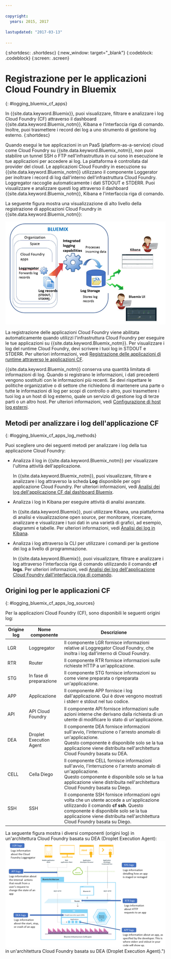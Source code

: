 ```yaml
---

copyright:
  years: 2015, 2017

lastupdated: "2017-03-13"

---
```



{:shortdesc: .shortdesc}
{:new_window: target="_blank"}
{:codeblock: .codeblock}
{:screen: .screen}

# Registrazione per le applicazioni Cloud Foundry in Bluemix
{: #logging_bluemix_cf_apps}

In {{site.data.keyword.Bluemix}}, puoi visualizzare, filtrare e analizzare i log Cloud Foundry (CF) attraverso il dashboard {{site.data.keyword.Bluemix_notm}}, Kibana e l'interfaccia riga di comando. Inoltre, puoi trasmettere i record dei log a uno strumento di gestione log esterno. 
{:shortdesc}

Quando esegui le tue applicazioni in un PaaS (platform-as-a-service) cloud come Cloud Foundry su {{site.data.keyword.Bluemix_notm}}, non puoi stabilire un tunnel SSH o FTP nell'infrastruttura in cui sono in esecuzione le tue applicazioni per accedere ai log. La piattaforma è controllata dal provider del cloud. Le applicazioni Cloud Foundry in esecuzione su {{site.data.keyword.Bluemix_notm}} utilizzano il componente Loggerator per inoltrare i record di log dall'interno dell'infrastruttura Cloud Foundry. Loggregator raccoglie automaticamente i dati STDOUT e STDERR. Puoi visualizzare e analizzare questi log attraverso il dashboard {{site.data.keyword.Bluemix_notm}}, Kibana e l'interfaccia riga di comando.

La seguente figura mostra una visualizzazione di alto livello della registrazione di applicazioni Cloud Foundry in {{site.data.keyword.Bluemix_notm}}:

![Panoramica dei componenti di alto livello per le applicazioni CF](images/logging_cf_apps_ov.jpg "Panoramica dei componenti di alto livello per le applicazioni CF")
 
La registrazione delle applicazioni Cloud Foundry viene abilitata automaticamente quando utilizzi l'infrastruttura Cloud Foundry per eseguire le tue applicazioni su {{site.data.keyword.Bluemix_notm}}. Per visualizzare i log del runtime Cloud Foundry, devi scrivere i tuoi log in STDOUT e STDERR. Per ulteriori informazioni, vedi [Registrazione delle applicazioni di runtime attraverso le applicazioni CF](cfapps/logging_writing_to_log_from_cf_app.html#logging_writing_to_log_from_cf_app).

{{site.data.keyword.Bluemix_notm}} conserva una quantità limitata di informazioni di log. Quando si registrano le informazioni, i dati precedenti vengono sostituiti con le informazioni più recenti. Se devi rispettare le politiche organizzative o di settore che richiedono di mantenere una parte o tutte le informazioni di log per scopi di controllo o altro, puoi trasmettere i tuoi log a un host di log esterno, quale un servizio di gestione log di terze parti o un altro host. Per ulteriori informazioni, vedi [Configurazione di host log esterni](logging_view_external.html#viewing_logs_external).

## Metodi per analizzare i log dell'applicazione CF 
{: #logging_bluemix_cf_apps_log_methods}

Puoi scegliere uno dei seguenti metodi per analizzare i log della tua applicazione Cloud Foundry:

* Analizza il log in {{site.data.keyword.Bluemix_notm}} per visualizzare l'ultima attività dell'applicazione.
    
    In {{site.data.keyword.Bluemix_notm}}, puoi visualizzare, filtrare e analizzare i log attraverso la scheda **Log** disponibile per ogni applicazione Cloud Foundry. Per ulteriori informazioni, vedi [Analisi dei log dell'applicazione CF dal dashboard Bluemix](logging_view_dashboard.html#analyzing_logs_bmx_ui).
    
* Analizza i log in Kibana per eseguire attività di analisi avanzate.
    
    In {{site.data.keyword.Bluemix}}, puoi utilizzare Kibana, una piattaforma di analisi e visualizzazione open source, per monitorare, ricercare, analizzare e visualizzare i tuoi dati in una varietà di grafici, ad esempio, diagrammi e tabelle. Per ulteriori informazioni, vedi [Analisi dei log in Kibana](kibana4/logging_analyzing_logs_Kibana.html#analyzing_logs_Kibana).

* Analizza i log attraverso la CLI per utilizzare i comandi per la gestione dei log a livello di programmazione.
    
    In {{site.data.keyword.Bluemix}}, puoi visualizzare, filtrare e analizzare i log attraverso l'interfaccia riga di comando utilizzando il comando **cf logs**. Per ulteriori informazioni, vedi [Analisi dei log dell'applicazione Cloud Foundry dall'interfaccia riga di comando](logging_view_cli.html#analyzing_logs_cli).


## Origini log per le applicazioni CF 
{: #logging_bluemix_cf_apps_log_sources}

Per la applicazioni Cloud Foundry (CF), sono disponibili le seguenti origini log:
    
| Origine log | Nome componente | Descrizione | 
|------------|----------------|-------------|
| LGR | Loggregator | Il componente LGR fornisce informazioni relative al Loggregator Cloud Foundry, che inoltra i log dall'interno di Cloud Foundry.  |
| RTR | Router | Il componente RTR fornisce informazioni sulle richieste HTTP a un'applicazione.  | 
| STG | In fase di preparazione | Il componente STG fornisce informazioni su come viene preparata o ripreparata un'applicazione.  | 
| APP | Applicazione | Il componente APP fornisce i log dall'applicazione. Qui è dove vengono mostrati i stderr e stdout nel tuo codice. | 
| API | API Cloud Foundry  | Il componente API fornisce informazioni sulle azioni interne che derivano dalla richiesta di un utente di modificare lo stato di un'applicazione.  | 
| DEA | Droplet Execution Agent  | Il componente DEA fornisce informazioni sull'avvio, l'interruzione o l'arresto anomalo di un'applicazione. <br> Questo componente è disponibile solo se la tua applicazione viene distribuita nell'architettura Cloud Foundry basata su DEA. | 
| CELL | Cella Diego | Il componente CELL fornisce informazioni sull'avvio, l'interruzione o l'arresto anomalo di un'applicazione. <br> Questo componente è disponibile solo se la tua applicazione viene distribuita nell'architettura Cloud Foundry basata su Diego.|
| SSH | SSH | Il componente SSH fornisce informazioni ogni volta che un utente accede a un'applicazione utilizzando il comando **cf ssh**. Questo componente è disponibile solo se la tua applicazione viene distribuita nell'architettura Cloud Foundry basata su Diego. |


La seguente figura mostra i diversi componenti (origini log) in un'architettura Cloud Foundry basata su DEA (Droplet Execution Agent):
![Origini log in un'architettura DEA.](images/logging_F1.png "Componenti (origini log)") in un'architettura Cloud Foundry basata su DEA (Droplet Execution Agent).")


